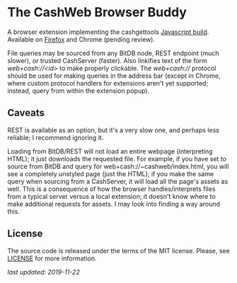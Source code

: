 # The CashWeb Browser Buddy

A browser extension implementing the cashgettools [Javascript build](https://github.com/kentjhall/cashweb#build-to-javascript-webassembly).<br>
Available on [Firefox](https://addons.mozilla.org/en-US/firefox/addon/cashweb-bb/?src=search) and Chrome (pending review).

File queries may be sourced from any BitDB node, REST endpoint (much slower), or trusted CashServer (faster). Also linkifies text of the form *web+cash://\<id\>* to make properly clickable. The *web+cash://* protocol should be used for making queries in the address bar (except in Chrome, where custom protocol handlers for extensions aren't yet supported; instead, query from within the extension popup).


## Caveats

REST is available as an option, but it's a very slow one, and perhaps less reliable; I recommend ignoring it.

Loading from BitDB/REST will not load an entire webpage (interpreting HTML); it just downloads the requested file. For example, if you have set to source from BitDB and query for web+cash://~cashweb/index.html, you will see a completely unstyled page (just the HTML); if you make the same query when sourcing from a CashServer, it will load all the page's assets as well. This is a consequence of how the browser handles/interprets files from a typical server versus a local extension; it doesn't know where to make additional requests for assets. I may look into finding a way around this.


## License

The source code is released under the terms of the MIT license.  Please, see
[LICENSE](./LICENSE) for more information.


*last updated: 2019-11-22*
